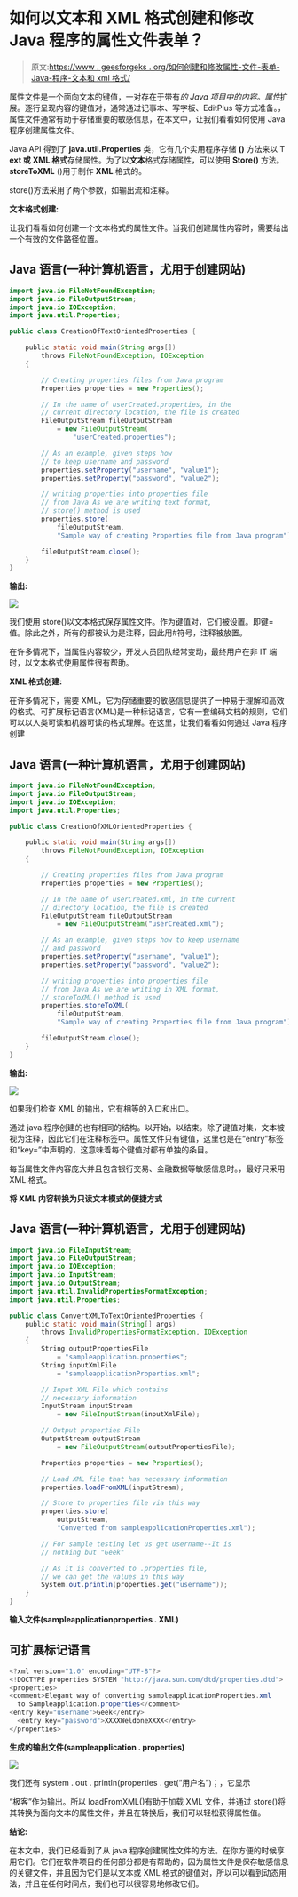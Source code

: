 # 如何以文本和 XML 格式创建和修改 Java 程序的属性文件表单？

> 原文:[https://www . geesforgeks . org/如何创建和修改属性-文件-表单-Java-程序-文本和 xml 格式/](https://www.geeksforgeeks.org/how-to-create-and-modify-properties-file-form-java-program-in-text-and-xml-format/)

属性文件是一个面向文本的键值，一对存在于带有*的 Java 项目中的内容。属性*扩展。逐行呈现内容的键值对，通常通过记事本、写字板、EditPlus 等方式准备。，属性文件通常有助于存储重要的敏感信息，在本文中，让我们看看如何使用 Java 程序创建属性文件。

Java API 得到了 **java.util.Properties** 类，它有几个实用程序存储 **()** 方法来以 T **ext 或 XML 格式**存储属性。为了以**文本**格式存储属性，可以使用 **Store()** 方法。 **storeToXML** ()用于制作 **XML** 格式的。

store()方法采用了两个参数，如输出流和注释。

**文本格式创建:**

让我们看看如何创建一个文本格式的属性文件。当我们创建属性内容时，需要给出一个有效的文件路径位置。

## Java 语言(一种计算机语言，尤用于创建网站)

```java
import java.io.FileNotFoundException;
import java.io.FileOutputStream;
import java.io.IOException;
import java.util.Properties;

public class CreationOfTextOrientedProperties {

    public static void main(String args[])
        throws FileNotFoundException, IOException
    {

        // Creating properties files from Java program
        Properties properties = new Properties();

        // In the name of userCreated.properties, in the
        // current directory location, the file is created
        FileOutputStream fileOutputStream
            = new FileOutputStream(
                "userCreated.properties");

        // As an example, given steps how
        // to keep username and password
        properties.setProperty("username", "value1");
        properties.setProperty("password", "value2");

        // writing properties into properties file
        // from Java As we are writing text format,
        // store() method is used
        properties.store(
            fileOutputStream,
            "Sample way of creating Properties file from Java program");

        fileOutputStream.close();
    }
}
```

**输出:**

![](img/e3280e393d433788ebdaca24118d323a.png)

我们使用 store()以文本格式保存属性文件。作为键值对，它们被设置。即键=值。除此之外，所有的都被认为是注释，因此用#符号，注释被放置。

在许多情况下，当属性内容较少，开发人员团队经常变动，最终用户在非 IT 端时，以文本格式使用属性很有帮助。

**XML 格式创建:**

在许多情况下，需要 XML，它为存储重要的敏感信息提供了一种易于理解和高效的格式。可扩展标记语言(XML)是一种标记语言，它有一套编码文档的规则，它们可以以人类可读和机器可读的格式理解。在这里，让我们看看如何通过 Java 程序创建

## Java 语言(一种计算机语言，尤用于创建网站)

```java
import java.io.FileNotFoundException;
import java.io.FileOutputStream;
import java.io.IOException;
import java.util.Properties;

public class CreationOfXMLOrientedProperties {

    public static void main(String args[])
        throws FileNotFoundException, IOException
    {

        // Creating properties files from Java program
        Properties properties = new Properties();

        // In the name of userCreated.xml, in the current
        // directory location, the file is created
        FileOutputStream fileOutputStream
            = new FileOutputStream("userCreated.xml");

        // As an example, given steps how to keep username
        // and password
        properties.setProperty("username", "value1");
        properties.setProperty("password", "value2");

        // writing properties into properties file
        // from Java As we are writing in XML format,
        // storeToXML() method is used
        properties.storeToXML(
            fileOutputStream,
            "Sample way of creating Properties file from Java program");

        fileOutputStream.close();
    }
}
```

**输出:**

![](img/31404499c79f2af1013f8eaec8113e79.png)

如果我们检查 XML 的输出，它有相等的入口和出口。

通过 java 程序创建的也有相同的结构。以<properties>开始，以</properties>结束。除了键值对集，文本被视为注释，因此它们在注释标签中。属性文件只有键值，这里也是在“entry”标签和“key=”中声明的，这意味着每个键值对都有单独的条目。

每当属性文件内容庞大并且包含银行交易、金融数据等敏感信息时。，最好只采用 XML 格式。

**将 XML 内容转换为只读文本模式的便捷方式**

## Java 语言(一种计算机语言，尤用于创建网站)

```java
import java.io.FileInputStream;
import java.io.FileOutputStream;
import java.io.IOException;
import java.io.InputStream;
import java.io.OutputStream;
import java.util.InvalidPropertiesFormatException;
import java.util.Properties;

public class ConvertXMLToTextOrientedProperties {
    public static void main(String[] args)
        throws InvalidPropertiesFormatException, IOException
    {
        String outputPropertiesFile
            = "sampleapplication.properties";
        String inputXmlFile
            = "sampleapplicationProperties.xml";

        // Input XML File which contains
        // necessary information
        InputStream inputStream
            = new FileInputStream(inputXmlFile);

        // Output properties File
        OutputStream outputStream
            = new FileOutputStream(outputPropertiesFile);

        Properties properties = new Properties();

        // Load XML file that has necessary information
        properties.loadFromXML(inputStream);

        // Store to properties file via this way
        properties.store(
            outputStream,
            "Converted from sampleapplicationProperties.xml");

        // For sample testing let us get username--It is
        // nothing but "Geek"

        // As it is converted to .properties file,
        // we can get the values in this way
        System.out.println(properties.get("username"));
    }
}
```

**输入文件(sampleapplicationproperties . XML)**

## 可扩展标记语言

```java
<?xml version="1.0" encoding="UTF-8"?>
<!DOCTYPE properties SYSTEM "http://java.sun.com/dtd/properties.dtd">
<properties>
<comment>Elegant way of converting sampleapplicationProperties.xml
  to Sampleapplication.properties</comment>
<entry key="username">Geek</entry>
  <entry key="password">XXXXWeldoneXXXX</entry>
</properties>
```

**生成的输出文件(sampleapplication . properties)**

![](img/5b2d34d70941acf7d54bcb9f1ee45833.png)

我们还有 system . out . println(properties . get(“用户名”)；，它显示

“极客”作为输出。所以 loadFromXML()有助于加载 XML 文件，并通过 store()将其转换为面向文本的属性文件，并且在转换后，我们可以轻松获得属性值。

**结论:**

在本文中，我们已经看到了从 java 程序创建属性文件的方法。在你方便的时候享用它们。它们在软件项目的任何部分都是有帮助的，因为属性文件是保存敏感信息的关键文件，并且因为它们是以文本或 XML 格式的键值对，所以可以看到动态用法，并且在任何时间点，我们也可以很容易地修改它们。